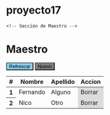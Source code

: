 # proyecto17


<!DOCTYPE html>
<html lang="es">
<head>
    <meta charset="UTF-8">
    <meta name="viewport" content="width=device-width, initial-scale=1.0">
    <title>Mi aplicación</title>
    <script src="https://ajax.googleapis.com/ajax/libs/jquery/3.7.1/jquery.min.js"></script> 
</head>
<body>
    <script src="./javascript/index.js"></script>

    <!-- Sección de Maestro -->
   </Script>
    <h1>Maestro</h1>
    </script> 
            <div class="btn-group" role="group" aria-label="Basic example">
            <button style="background-color:skyblue; type="button" class="btn btn-primary">Refrescar</button>
            <button style="background-color:gray; type="button" class="btn btn-primary">Nuevo</button>
        </div>
        <table class="table">
            <thead>
              <tr>
                <th scope="col">#</th>
                <th scope="col">Nombre</th>
                <th scope="col">Apellido</th>
                <th scope="col">Accion</th>
              </tr>
            </thead>
            <tbody>
              <tr>
                <th scope="row">1</th>
                <td>Fernando</td>
                <td>Alguno</td>
                <td <button style="background-color:gainsboro;"type="button" class="btn btn-primary btn-lg">Borrar</button></td>
              </tr>
              <tr>
                <th scope="row">2</th>
                <td>Nico</td>
                <td>Otro</td>
                <td <button style="background-color:gainsboro;"type="button" class="btn btn-primary btn-lg">Borrar</button></td>
              </tr>
            </tbody>
          </table>
    
</body> 
</html>
